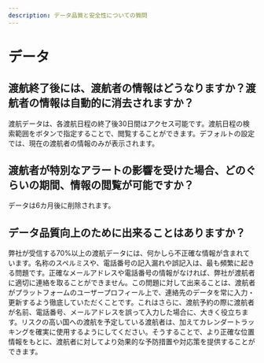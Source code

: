 ```yaml
---
description: データ品質と安全性についての質問
---
```


# データ

## 渡航終了後には、渡航者の情報はどうなりますか？渡航者の情報は自動的に消去されますか？

渡航データは、各渡航日程の終了後30日間はアクセス可能です。渡航日程の検索範囲をボタンで指定することで、閲覧することができます。デフォルトの設定では、現在の渡航者の情報のみが表示されます。 

## 渡航者が特別なアラートの影響を受けた場合、どのぐらいの期間、情報の閲覧が可能ですか？

データは6カ月後に削除されます。

## データ品質向上のために出来ることはありますか？

弊社が受信する70%以上の渡航データには、何かしら不正確な情報が含まれています。名称のスペルミスや、電話番号の記入漏れや誤記入は、最も頻繁に起きる問題です。正確なメールアドレスや電話番号の情報がなければ、弊社が渡航者に適切に連絡を取ることができません。この問題に対して出来ることは、渡航者がプラットフォームのユーザープロフィール上で、連絡先のデータを常に入力・更新するよう徹底していただくことです。これはさらに、渡航予約の際に渡航者が名前、電話番号、メールアドレスを誤って入力した場合に、大きく役立ちます。リスクの高い国への渡航を予定している渡航者は、加えてカレンダートラッキングを確実に使用するようにしてください。そうすることで、より正確な位置情報をもとに、渡航者に対してより効果的な予防措置や対応策を提供することができます。 


